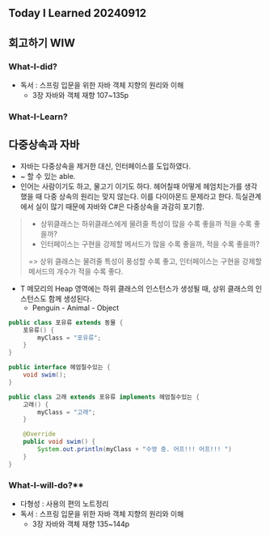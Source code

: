 Today I Learned 20240912
---

## 회고하기 WIW

### What-I-did?

- 독서 : 스프링 입문을 위한 자바 객체 지향의 원리와 이해
    - 3장 자바와 객체 재향 107~135p

### What-I-Learn?

## 다중상속과 자바
- 자바는 다중상속을 제거한 대신, 인터페이스를 도입하였다.
- ~ 할 수 있는 able.
- 인어는 사람이기도 하고, 물고기 이기도 하다. 헤어칠때 어떻게 헤엄치는가를 생각했을 때 다중 상속의 원리는 맞지 않는다. 이를 다이아몬드 문제라고 한다. 득실관계에서 실이 많기 때문에 자바와 C#은 다중상속을 과감히 포기함.
> - 상위클래스는 하위클래스에게 물려줄 특성이 많을 수록 좋을까 적을 수록 좋을까?
> - 인터페이스는 구현을 강제할 메서드가 많을 수록 좋을까, 적을 수록 좋을까?
>
> => 상위 클래스는 물려줄 특성이 풍성할 수록 좋고, 인터페이스는 구현을 강제할 메서드의 개수가 적을 수록 좋다.


- T 메모리의 Heap 영역에는 하위 클래스의 인스턴스가 생성될 때, 상위 클래스의 인스턴스도 함께 생성된다.
    - Penguin - Animal - Object

```java
public class 포유류 extends 동물 {
    포유류() {
        myClass = "포유류";
    }
}
```
```java
public interface 헤엄칠수있는 {
    void swim();
}
```
```java
public class 고래 extends 포유류 implements 헤엄칠수있는 {
    고래() {
        myClass = "고래";
    }

    @Override
    public void swim() {
        System.out.println(myClass + "수영 중. 어프!!! 어프!!! ")
    }
}
```






### What-I-will-do?**

- 다형성 : 사용의 편의 노트정리
- 독서 : 스프링 입문을 위한 자바 객체 지향의 원리와 이해
    - 3장 자바와 객체 재향 135~144p